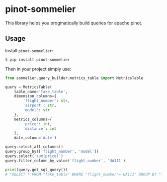 # pinot-sommelier

This library helps you progmatically build queries for apache pinot.

## Usage

Install `pinot-sommelier`:

```
$ pip install pinot-sommelier
```

Then in your project simply use:

```python
from sommelier.query_builder.metrics_table import MetricsTable

query = MetricsTable(
    table_name='fake_table',
    dimension_columns={
        'flight_number': str,
        'airport': str,
        'model': str
    },
    metrics_columns={
        'price': int,
        'distance': int
    },
    date_column='date')

query.select_all_columns()
query.group_by(['flight_number', 'model'])
query.select('sum(price)')
query.filter_column_by_value('flight_number', 'UA111')

print(query.get_sql_query())
# "SELECT * FROM "fake_table" WHERE "flight_number"='UA111' GROUP BY "flight_number","model""
```
